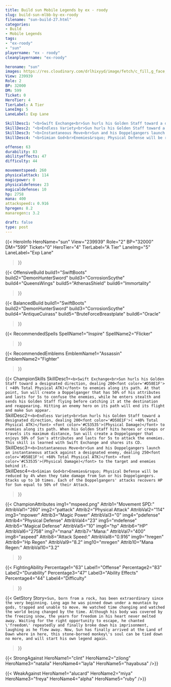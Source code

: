```yaml
---
title: Build sun Mobile Legends by ex - roody
slug: build-sun-mlbb-by-ex-roody
filename: "sun-build-27.html"
categories: 
- Build 
- Mobile Legends
tags: 
- "ex-roody"
- "sun"
playername: "ex - roody"
cleanplayername: "ex-roody"

heroname: "sun"
images: https://res.cloudinary.com/drlhixyyd/image/fetch/c_fill,g_face,f_auto/https://cdn2-build.mobagenie.my.id/p/images/banner/full/sun.jpg
View: 239939 
Role: 2 
BP: 32000
DM: 599 
Ticket: 0 
HeroTier: 4 
TierLabel: A Tier 
LaneImg: 5
LaneLabel: Exp Lane 

SkillDesc1: "<b>Swift Exchange<br>Sun hurls his Golden Staff toward a designated direction, dealing 200<font color='#D58E1F'>( +40% Total Physical ATK)</font> to enemies along its path. At that point, Sun will create a Doppelganger that has 50% of his attributes and lasts for 5s to confuse the enemies, while he enters stealth and sends his Golden Staff flying before catching it at the destination and reappearing. Hitting an enemy hero on its path will end its flight and make Sun appear."   
SkillDesc2: "<b>Endless Variety<br>Sun hurls his Golden Staff toward a designated direction, dealing 200<font color='#D58E1F'>( +40% Total Physical ATK)</font> <font color='#C53535'>(Physical Damage)</font> to enemies along its path. When his Golden Staff hits heroes or creeps or travels its maximum distance, Sun will create a Doppelganger that enjoys 50% of Sun's attributes and lasts for 5s to attack the enemies. This skill is learned with Swift Exchange and shares its CD."   
SkillDesc3: "<b>Instantaneous Move<br>Sun and his Doppelgangers launch an instantaneous attack against a designated enemy, dealing 250<font color='#D58E1F'>( +60% Total Physical ATK)</font> <font color='#C53535'>(Physical Damage)</font> to the target and enemies behind it."   
SkillDesc4: "<b>Simian God<br>Enemies&rsquo; Physical Defense will be reduced by 4% when they take damage from Sun or his Doppelgangers. Stacks up to 10 times. Each of the Doppelgangers' attacks recovers HP for Sun equal to 50% of their Attack."  

offense: 63 
durability: 83 
abilityeffects: 47 
difficulty: 44 

movementspeed: 260
physicalattack: 114
magicpower: 0
physicaldefense: 23
magicaldefense: 10
hp: 2758
mana: 400
attackspeed:: 0.916
hpregen: 8.2
manaregen:: 3.2

draft: false
type: post
---
```


{{< HeroInfo 
HeroName="sun" 
View="239939" 
Role="2" 
BP="32000" 
DM="599" 
Ticket="0" 
HeroTier="4" 
TierLabel="A Tier" 
LaneImg="5" 
LaneLabel="Exp Lane" 
>}}
 
{{< OffensiveBuild 
build1="SwiftBoots"  
build2="DemonHunterSword" 
build3="CorrosionScythe" 
build4="QueensWings" 
build5="AthenasShield" 
build6="Immortality" 
>}} 

{{< BalancedBuild 
build1="SwiftBoots"  
build2="DemonHunterSword" 
build3="CorrosionScythe" 
build4="AntiqueCuirass" 
build5="BruteForceBreastplate" 
build6="Oracle" 
>}}


{{< RecommendedSpells 
SpellName1="Inspire" 
SpellName2="Flicker" 
>}}  

{{< RecommendedEmblems 
EmblemName1="Assassin" 
EmblemName2="Fighter" 
>}}   

{{< ChampionSkills 
SkillDesc1=`<b>Swift Exchange<br>Sun hurls his Golden Staff toward a designated direction, dealing 200<font color='#D58E1F'>( +40% Total Physical ATK)</font> to enemies along its path. At that point, Sun will create a Doppelganger that has 50% of his attributes and lasts for 5s to confuse the enemies, while he enters stealth and sends his Golden Staff flying before catching it at the destination and reappearing. Hitting an enemy hero on its path will end its flight and make Sun appear.`   
SkillDesc2=`<b>Endless Variety<br>Sun hurls his Golden Staff toward a designated direction, dealing 200<font color='#D58E1F'>( +40% Total Physical ATK)</font> <font color='#C53535'>(Physical Damage)</font> to enemies along its path. When his Golden Staff hits heroes or creeps or travels its maximum distance, Sun will create a Doppelganger that enjoys 50% of Sun's attributes and lasts for 5s to attack the enemies. This skill is learned with Swift Exchange and shares its CD.`   
SkillDesc3=`<b>Instantaneous Move<br>Sun and his Doppelgangers launch an instantaneous attack against a designated enemy, dealing 250<font color='#D58E1F'>( +60% Total Physical ATK)</font> <font color='#C53535'>(Physical Damage)</font> to the target and enemies behind it.`   
SkillDesc4=`<b>Simian God<br>Enemies&rsquo; Physical Defense will be reduced by 4% when they take damage from Sun or his Doppelgangers. Stacks up to 10 times. Each of the Doppelgangers' attacks recovers HP for Sun equal to 50% of their Attack.`   
>}}

{{< ChampionAttributes
img1="mspeed.png" Attrib1="Movement SPD:" AttribVal1="260"
img2="pattack" Attrib2="Physical Attack" AttribVal2="114"
img3="mpower" Attrib3="Magic Power" AttribVal3="0"
img4="pdefense" Attrib4="Physical Defense" AttribVal4="23"
img5="mdefense" Attrib5="Magical Defense" AttribVal5="10"
img6="hp" Attrib6="HP" AttribVal6="2758"
img7="mana" Attrib7="Mana:" AttribVal7="400"
img8="aspeed" Attrib8="Attack Speed:" AttribVal8="0.916"
img9="hregen" Attrib9="Hp Regen" AttribVal9="8.2"
img10="mregen" Attrib10="Mana Regen:" AttribVal10="3.2"
>}}


{{< FightingAbility
Percentage1="63" Label1="Offense"
Percentage2="83" Label2="Durability"
Percentage3="47" Label3="Ability Effects"
Percentage4="44" Label4="Difficulty"
 >}}

{{< GetStory 
Story=` Sun, born from a rock, has been extraordinary since the very beginning. Long ago he was pinned down under a mountain by gods, trapped and unable to move. He watched time changing and watched the world being changed by the time. Although his body was covered by the freezing snow, the yearn for freedom in his heart never melted away. Waiting for the right opportunity to escape, he chanted \'freedom\' repeatedly and finally broke down his imprisonment, laughing as he flew away. Now, Sun has finally arrived at the Land of Dawn where in here, this stone-borned monkey\'s soul can be tied down no more, and will start his own legend again. ` 
>}}

{{< StrongAgainst 
HeroName1="clint"
HeroName2="zilong"
HeroName3="natalia"
HeroName4="layla"
HeroName5="hayabusa"
/>}}

{{< WeakAgainst
HeroName1="alucard"
HeroName2="miya"
HeroName3="freya"
HeroName4="alpha"
HeroName5="ruby"
/>}}
